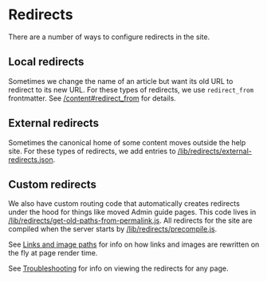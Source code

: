 # Redirects

There are a number of ways to configure redirects in the site.

## Local redirects

Sometimes we change the name of an article but want its old URL to redirect to its new URL. For these types of redirects, we use `redirect_from` frontmatter. See [/content#redirect_from](/content#redirect_from) for details.

## External redirects

Sometimes the canonical home of some content moves outside the help site. For these types of redirects, we add entries to [/lib/redirects/external-redirects.json](/lib/redirects/external-redirects.json).

## Custom redirects

We also have custom routing code that automatically creates redirects under the hood for things like moved Admin guide pages. This code lives in [/lib/redirects/get-old-paths-from-permalink.js](/lib/redirects/get-old-paths-from-permalink.js). All redirects for the site are compiled when the server starts by [/lib/redirects/precompile.js](/lib/redirects/precompile.js).

See [Links and image paths](../content/README.md#links-and-image-paths) for info on how links and images are rewritten on the fly at page render time.

See [Troubleshooting](./troubleshooting.md#debugging-locally) for info on viewing the redirects for any page.
